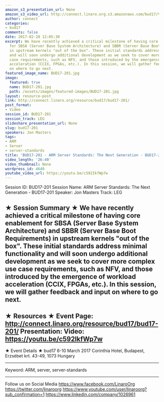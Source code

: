 ```yaml
---
amazon_s3_presentation_url: None
amazon_s3_video_url: http://connect.linaro.org.s3.amazonaws.com/bud17/Videos/Tuesday/BUD17-201%20ARM%20Server%20Standards%20%20The%20Next%20Generation.mp4
author: connect
categories:
- bud17
comments: false
date: 2017-02-28 12:05:30
excerpt: We have recently achieved a critical milestone of having core enablement
  for SBSA (Server Base System Architecture) and SBBR (Server Base Boot Requirements)
  in upstream kernels "out of the box". These initial standards address minimal functionality
  and will soon undergo additional development as we seek to cover more complex use
  case requirements, such as NFV, and those introduced by the emergence of workload
  acceleration (CCIX, FPGAs, etc.). In this session, we will gather feedback and input
  on where to go next.
featured_image_name: BUD17-201.jpg
image:
  featured: true
  name: BUD17-201.jpg
  path: /assets/images/featured-images/BUD17-201.jpg
layout: resource-post
link: http://connect.linaro.org/resource/bud17/bud17-201/
post_format:
- Video
session_id: BUD17-201
session_track: LEG
slideshare_presentation_url: None
slug: bud17-201
speakers: Jon Masters
tags:
- ARM
- Server
- server-standards
title: 'BUD17-201 - ARM Server Standards: The Next Generation - BUD17-201'
video_length: '26:49'
video_thumbnail: None
wordpress_id: 4640
youtube_video_url: https://youtu.be/c592IkfWp7w
---
```


Session ID: BUD17-201
Session Name: ARM Server Standards: The Next Generation - BUD17-201
Speaker: Jon Masters
Track: LEG

★ Session Summary ★
We have recently achieved a critical milestone of having core enablement for SBSA (Server Base System Architecture) and SBBR (Server Base Boot Requirements) in upstream kernels "out of the box". These initial standards address minimal functionality and will soon undergo additional development as we seek to cover more complex use case requirements, such as NFV, and those introduced by the emergence of workload acceleration (CCIX, FPGAs, etc.). In this session, we will gather feedback and input on where to go next.
---------------------------------------------------
★ Resources ★
Event Page: http://connect.linaro.org/resource/bud17/bud17-201/
Presentation:
Video: https://youtu.be/c592IkfWp7w
---------------------------------------------------

★ Event Details ★
bud17
6-10 March 2017
Corinthia Hotel, Budapest,
Erzsébet krt. 43-49,
1073 Hungary

---------------------------------------------------
Keyword: ARM, server, server-standards

---------------------------------------------------
Follow us on Social Media
https://www.facebook.com/LinaroOrg
https://twitter.com/linaroorg
https://www.youtube.com/user/linaroorg?sub_confirmation=1
https://www.linkedin.com/company/1026961
